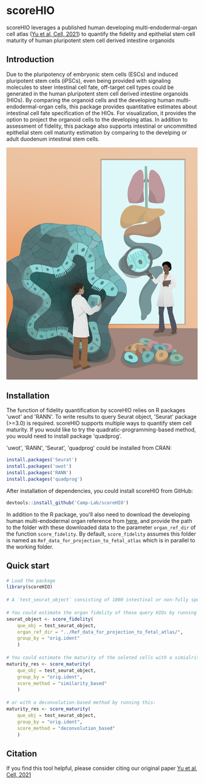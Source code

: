 # scoreHIO

scoreHIO leverages a published human developing multi-endodermal-organ cell atlas ([Yu et al, Cell, 2021](https://doi.org/10.1016/j.cell.2021.04.028)) to quantify the fidelity and epithelial stem cell maturity of human pluripotent stem cell derived intestine organoids

## Introduction
Due to the pluripotency of embryonic stem cells (ESCs) and induced pluripotent stem cells (iPSCs), even being provided with signaling molecules to steer intestinal cell fate, off-target cell types could be generated in the human pluripotent stem cell derived intestine organoids (HIOs). By comparing the organoid cells and the developing human multi-endodermal-organ cells, this package provides quantitative estimates about intestinal cell fate specification of the HIOs. For visualization, it provides the option to project the organoid cells to the developing atlas. In addition to assessment of fidelity, this package also supports intestinal or uncommitted epithelial stem cell maturity estimation by comparing to the develping or adult duodenum intestinal stem cells.

<img src="man/figures/art.jpg" align="center" />

## Installation
The function of fidelity quantification by scoreHIO relies on R packages 'uwot' and 'RANN'. To write results to query Seurat object, 'Seurat' package (>=3.0) is required. scoreHIO supports multiple ways to quantify stem cell maturity. If you would like to try the quadratic-programming-based method, you would need to install package 'quadprog'.    

'uwot', 'RANN', 'Seurat', 'quadprog' could be installed from CRAN:
```r
install.packages('Seurat')
install.packages('uwot')
install.packages('RANN')
install.packages('quadprog')
```

After installation of dependencies, you could install scoreHIO from GitHub:
```r
devtools::install_github('Camp-Lab/scoreHIO')
```

In addition to the R package, you'll also need to download the developing human multi-endodermal organ reference from [here](https://doi.org/10.17632/x53tts3zfr), and provide the path to the folder with these downloaded data to the parameter `organ_ref_dir` of the function `score_fidelity`. By default, `score_fidelity` assumes this folder is named as `Ref_data_for_projection_to_fetal_atlas` which is in parallel to the working folder.

## Quick start
```r
# Load the package
library(scoreHIO)

# A `test_seurat_object` consisting of 1000 intestinal or non-fully specified stem cells of HIOs of two groups is automatically loaded for your test. It contains normalized expression data.

# You could estimate the organ fidelity of these query HIOs by running this:
seurat_object <- score_fidelity(
	que_obj = test_seurat_object,
	organ_ref_dir = "../Ref_data_for_projection_to_fetal_atlas/",
	group_by = "orig.ident"
	)

# You could estimate the maturity of the seleted cells with a simialrity based method by running this:
maturity_res <- score_maturity(
	que_obj = test_seurat_object,
	group_by = "orig.ident",
	score_method = "similarity_based"
	)

# or with a deconvolution-based method by running this:
maturity_res <- score_maturity(
	que_obj = test_seurat_object,
	group_by = "orig.ident",
	score_method = "deconvolution_based"
	)
```

## Citation
If you find this tool helpful, please consider citing our original paper [Yu et al, Cell, 2021](https://doi.org/10.1016/j.cell.2021.04.028)
